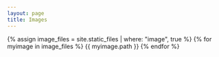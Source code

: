 ```yaml
---
layout: page  
title: Images  
---
```

{% assign image_files = site.static_files | where: "image", true %}
{% for myimage in image_files %}
  {{ myimage.path }}
{% endfor %}

